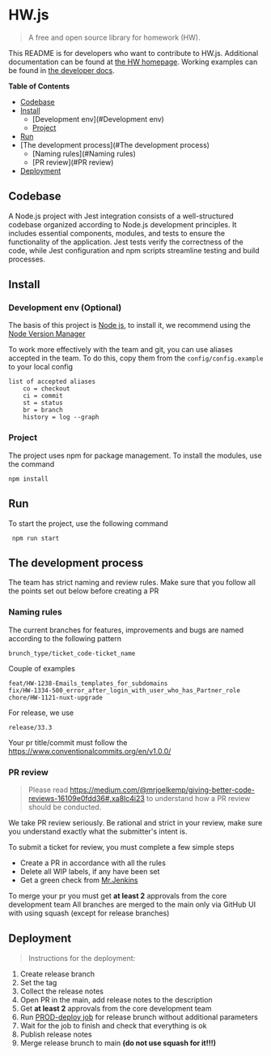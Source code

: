 # HW.js

> A free and open source library for homework (HW).

This README is for developers who want to contribute to HW.js.
Additional documentation can be found at [the HW homepage](https://www.youtube.com/watch?v=o-YBDTqX_ZU).
Working examples can be found in [the developer docs](https://www.youtube.com/watch?v=o-YBDTqX_ZU).

**Table of Contents**

- [Codebase](#Codebase)
- [Install](#Install)
  - [Development env](#Development env)
  - [Project](#Project)
- [Run](#Run)
- [The development process](#The development process)
  - [Naming rules](#Naming rules)
  - [PR review](#PR review)
- [Deployment](#Deployment)

<a name="Usage"></a>

## Codebase

A Node.js project with Jest integration consists of a well-structured codebase organized according to Node.js development principles. It includes essential components, modules, and tests to ensure the functionality of the application. Jest tests verify the correctness of the code, while Jest configuration and npm scripts streamline testing and build processes.

## Install

### Development env (Optional)

The basis of this project is [Node js](https://nodejs.org/en), to install it, we recommend using the [Node Version Manager](https://github.com/nvm-sh/nvm?tab=readme-ov-file#installing-and-updating)

To work more effectively with the team and git, you can use aliases accepted in the team. To do this, copy them from the `config/config.example` to your local config

```
list of accepted aliases
    co = checkout
    ci = commit
    st = status
    br = branch
    history = log --graph
```

### Project

The project uses npm for package management. To install the modules, use the command

```
npm install
```

## Run

To start the project, use the following command

```
 npm run start
```

## The development process

The team has strict naming and review rules. Make sure that you follow all the points set out below before creating a PR

### Naming rules

The current branches for features, improvements and bugs are named according to the following pattern

```
brunch_type/ticket_code-ticket_name
```

Couple of examples

```
feat/HW-1238-Emails_templates_for_subdomains
fix/HW-1334-500_error_after_login_with_user_who_has_Partner_role
chore/HW-1121-nuxt-upgrade
```

For release, we use 

```
release/33.3
```

Your pr title/commit must follow the https://www.conventionalcommits.org/en/v1.0.0/

### PR review
> Please read https://medium.com/@mrjoelkemp/giving-better-code-reviews-16109e0fdd36#.xa8lc4i23 to understand how a PR review should be conducted. 

We take PR review seriously. Be rational and strict in your review, make sure you understand exactly what the submitter's intent is.


To submit a ticket for review, you must complete a few simple steps

- Create a PR in accordance with all the rules
- Delete all WIP labels, if any have been set
- Get a green check from [Mr.Jenkins](https://www.youtube.com/watch?v=o-YBDTqX_ZU)

To merge your pr you must get **at least 2** approvals from the core development team
All branches are merged to the main only via GitHub UI with using squash (except for release branches)

## Deployment

> Instructions for the deployment:

1. Create release branch 
2. Set the tag
3. Collect the release notes
4. Open PR in the main, add release notes to the description
5. Get **at least 2** approvals from the core development team
6. Run [PROD-deploy job](https://www.youtube.com/watch?v=o-YBDTqX_ZU) for release brunch without additional parameters
7. Wait for the job to finish and check that everything is ok
8. Publish release notes
9. Merge release brunch to main **(do not use squash for it!!!)**